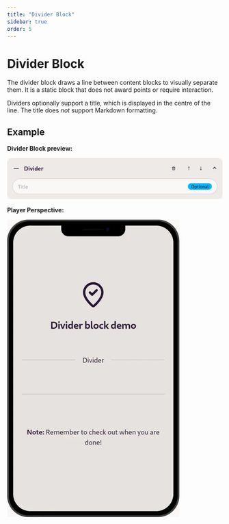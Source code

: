 ```yaml
---
title: "Divider Block"
sidebar: true
order: 5
---
```


# Divider Block

The divider block draws a line between content blocks to visually separate them. It is a static block that does not award points or require interaction.

Dividers optionally support a title, which is displayed in the centre of the line. The title does *not* support Markdown formatting.

## Example

**Divider Block preview:**

![](/static/images/docs/user/blocks/block-divider.webp)

**Player Perspective:**

![](/static/images/docs/user/blocks/block-divider-preview.webp)

